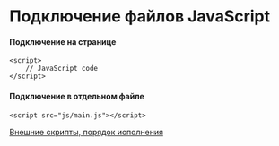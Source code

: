 # Подключение файлов JavaScript

<!------------------------------------------------------------->
#### Подключение на странице
<!------------------------------------------------------------->
```html:no-line-numbers
<script>
	// JavaScript code
</script>
```

<!------------------------------------------------------------->
#### Подключение в отдельном файле
<!------------------------------------------------------------->
```html:no-line-numbers
<script src="js/main.js"></script>
```

[Внешние скрипты, порядок исполнения](https://learn.javascript.ru/external-script)

